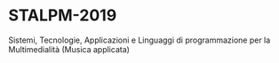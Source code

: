 # STALPM-2019
Sistemi, Tecnologie, Applicazioni e Linguaggi di programmazione per la Multimedialità (Musica applicata) 
